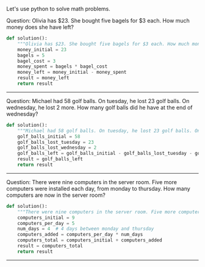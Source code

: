 Let's use python to solve math problems.

Question: Olivia has $23. She bought five bagels for $3 each. How much money does she have left?

```python
def solution():
    """Olivia has $23. She bought five bagels for $3 each. How much money does she have left?"""
    money_initial = 23
    bagels = 5
    bagel_cost = 3
    money_spent = bagels * bagel_cost
    money_left = money_initial - money_spent
    result = money_left
    return result
```

---

Question: Michael had 58 golf balls. On tuesday, he lost 23 golf balls. On wednesday, he lost 2 more. How many golf balls did he have at the end of wednesday?

```python
def solution():
    """Michael had 58 golf balls. On tuesday, he lost 23 golf balls. On wednesday, he lost 2 more. How many golf balls did he have at the end of wednesday?"""
    golf_balls_initial = 58
    golf_balls_lost_tuesday = 23
    golf_balls_lost_wednesday = 2
    golf_balls_left = golf_balls_initial - golf_balls_lost_tuesday - golf_balls_lost_wednesday
    result = golf_balls_left
    return result
```

---

Question: There were nine computers in the server room. Five more computers were installed each day, from monday to thursday. How many computers are now in the server room?

```python
def solution():
    """There were nine computers in the server room. Five more computers were installed each day, from monday to thursday. How many computers are now in the server room?"""
    computers_initial = 9
    computers_per_day = 5
    num_days = 4  # 4 days between monday and thursday
    computers_added = computers_per_day * num_days
    computers_total = computers_initial + computers_added
    result = computers_total
    return result
```

---